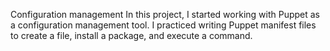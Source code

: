 Configuration management
In this project, I started working with Puppet as a configuration management tool. I practiced writing Puppet manifest files to create a file, install a package, and execute a command.
